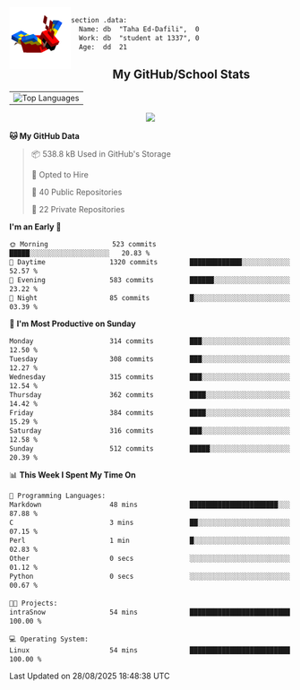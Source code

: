 <img src="parrot_fly_flipped.gif" align="left" height="110">


```assembly
section .data:
  Name: db  "Taha Ed-Dafili",  0
  Work: db  "student at 1337", 0
  Age:  dd  21
```


<div align="center">
  <h2>My GitHub/School Stats</h2>
</div>
<table align="center">
  <tr>
    <td align="center"><img width="450" src="https://github-readme-stats.vercel.app/api/top-langs/?username=0rayn&layout=compact&theme=github_dark&hide=html,makefile,css&exclude_repo=Yona2.0,Nand2Tetris&hide_border=true&langs_count=6" alt="Top Languages" /></td>
<!--     <td align="center"><img src="https://github-readme-streak-stats.herokuapp.com?user=0rayn&theme=github-dark-blue&hide_border=true&border_radius=5" alt="GitHub Streak" /></td>
  </tr> -->
</table>
 <p align="center">
  <a href="https://github.com/0rayn">
    <img src="https://komarev.com/ghpvc/?username=0rayn&color=blue&style=flat)" />
  </a>
</p>

<!--START_SECTION:waka-->
**🐱 My GitHub Data** 

> 📦 538.8 kB Used in GitHub's Storage 
 > 
> 💼 Opted to Hire
 > 
> 📜 40 Public Repositories 
 > 
> 🔑 22 Private Repositories 
 > 
**I'm an Early 🐤** 

```text
🌞 Morning                523 commits         █████░░░░░░░░░░░░░░░░░░░░   20.83 % 
🌆 Daytime                1320 commits        █████████████░░░░░░░░░░░░   52.57 % 
🌃 Evening                583 commits         ██████░░░░░░░░░░░░░░░░░░░   23.22 % 
🌙 Night                  85 commits          █░░░░░░░░░░░░░░░░░░░░░░░░   03.39 % 
```
📅 **I'm Most Productive on Sunday** 

```text
Monday                   314 commits         ███░░░░░░░░░░░░░░░░░░░░░░   12.50 % 
Tuesday                  308 commits         ███░░░░░░░░░░░░░░░░░░░░░░   12.27 % 
Wednesday                315 commits         ███░░░░░░░░░░░░░░░░░░░░░░   12.54 % 
Thursday                 362 commits         ████░░░░░░░░░░░░░░░░░░░░░   14.42 % 
Friday                   384 commits         ████░░░░░░░░░░░░░░░░░░░░░   15.29 % 
Saturday                 316 commits         ███░░░░░░░░░░░░░░░░░░░░░░   12.58 % 
Sunday                   512 commits         █████░░░░░░░░░░░░░░░░░░░░   20.39 % 
```


📊 **This Week I Spent My Time On** 

```text
💬 Programming Languages: 
Markdown                 48 mins             ██████████████████████░░░   87.88 % 
C                        3 mins              ██░░░░░░░░░░░░░░░░░░░░░░░   07.15 % 
Perl                     1 min               █░░░░░░░░░░░░░░░░░░░░░░░░   02.83 % 
Other                    0 secs              ░░░░░░░░░░░░░░░░░░░░░░░░░   01.12 % 
Python                   0 secs              ░░░░░░░░░░░░░░░░░░░░░░░░░   00.67 % 

🐱‍💻 Projects: 
intraSnow                54 mins             █████████████████████████   100.00 % 

💻 Operating System: 
Linux                    54 mins             █████████████████████████   100.00 % 
```


 Last Updated on 28/08/2025 18:48:38 UTC
<!--END_SECTION:waka-->
